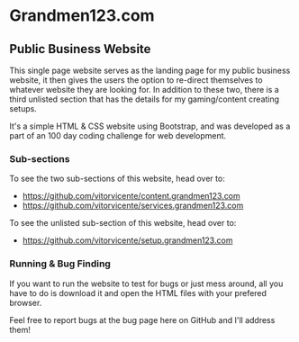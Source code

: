 # Grandmen123.com
## Public Business Website

This single page website serves as the landing page for my public business website, it then gives the users the option to re-direct themselves to whatever website they are looking for. In addition to these two, there is a third unlisted section that has the details for my gaming/content creating setups.

It's a simple HTML & CSS website using Bootstrap, and was developed as a part of an 100 day coding challenge for web development.

### Sub-sections
To see the two sub-sections of this website, head over to:
- https://github.com/vitorvicente/content.grandmen123.com
- https://github.com/vitorvicente/services.grandmen123.com

To see the unlisted sub-section of this website, head over to:
- https://github.com/vitorvicente/setup.grandmen123.com

### Running & Bug Finding
If you want to run the website to test for bugs or just mess around, all you have to do is download it and open the HTML files with your prefered browser.

Feel free to report bugs at the bug page here on GitHub and I'll address them!
